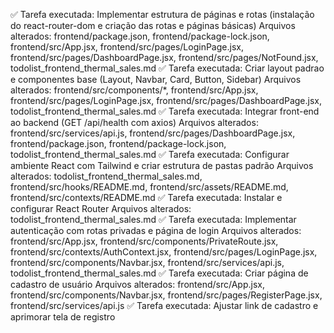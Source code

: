 ✅ Tarefa executada: Implementar estrutura de páginas e rotas (instalação do react-router-dom e criação das rotas e páginas básicas)
Arquivos alterados: frontend/package.json, frontend/package-lock.json, frontend/src/App.jsx, frontend/src/pages/LoginPage.jsx, frontend/src/pages/DashboardPage.jsx, frontend/src/pages/NotFound.jsx, todolist_frontend_thermal_sales.md
✅ Tarefa executada: Criar layout padrao e componentes base (Layout, Navbar, Card, Button, Sidebar)
Arquivos alterados: frontend/src/components/*, frontend/src/App.jsx, frontend/src/pages/LoginPage.jsx, frontend/src/pages/DashboardPage.jsx, todolist_frontend_thermal_sales.md
✅ Tarefa executada: Integrar front-end ao backend (GET /api/health com axios)
Arquivos alterados: frontend/src/services/api.js, frontend/src/pages/DashboardPage.jsx, frontend/package.json, frontend/package-lock.json, todolist_frontend_thermal_sales.md
✅ Tarefa executada: Configurar ambiente React com Tailwind e criar estrutura de pastas padrão
Arquivos alterados: todolist_frontend_thermal_sales.md, frontend/src/hooks/README.md, frontend/src/assets/README.md, frontend/src/contexts/README.md
✅ Tarefa executada: Instalar e configurar React Router
Arquivos alterados: todolist_frontend_thermal_sales.md
✅ Tarefa executada: Implementar autenticação com rotas privadas e página de login
Arquivos alterados: frontend/src/App.jsx, frontend/src/components/PrivateRoute.jsx, frontend/src/contexts/AuthContext.jsx, frontend/src/pages/LoginPage.jsx, frontend/src/components/Navbar.jsx, frontend/src/services/api.js, todolist_frontend_thermal_sales.md
✅ Tarefa executada: Criar página de cadastro de usuário
Arquivos alterados: frontend/src/App.jsx, frontend/src/components/Navbar.jsx, frontend/src/pages/RegisterPage.jsx, frontend/src/services/api.js
✅ Tarefa executada: Ajustar link de cadastro e aprimorar tela de registro
